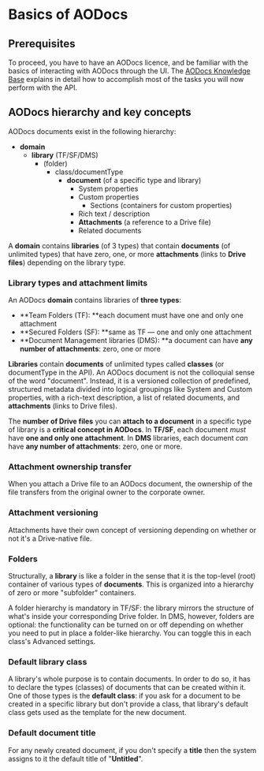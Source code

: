 # Basics of AODocs

## Prerequisites

To proceed, you have to have an AODocs licence, and be familiar with the basics of interacting with AODocs through the UI. The [AODocs Knowledge Base](https://support.aodocs.com/hc/en-us) explains in detail how to accomplish most of the tasks you will now perform with the API.


## AODocs hierarchy and key concepts

AODocs documents exist in the following hierarchy:

* **domain**
    * **library** (TF/SF/DMS)
        * (folder)
            * class/documentType
                * **document** (of a specific type and library)
                    * System properties
                    * Custom properties
                        * Sections (containers for custom properties)
                    * Rich text / description
                    * **Attachments** (a reference to a Drive file)
                    * Related documents

A **domain** contains **libraries** (of 3 types) that contain **documents** (of unlimited types) that have zero, one, or more **attachments** (links to **Drive files**) depending on the library type.


### Library types and attachment limits

An AODocs **domain** contains libraries of **three types**:



* **Team Folders (TF): **each document must have one and only one attachment
* **Secured Folders (SF): **same as TF — one and only one attachment
* **Document Management libraries (DMS): **a document can have **any number of attachments**: zero, one or more

**Libraries** contain **documents** of unlimited types called **classes** (or documentType in the API). An AODocs document is not the colloquial sense of the word "document". Instead, it is a versioned collection of predefined, structured metadata divided into logical groupings like System and Custom properties, with a rich-text description, a list of related documents, and **attachments** (links to Drive files).

The **number of Drive files** you can **attach to a document** in a specific type of library is a **critical concept in AODocs**. In **TF/SF**, each document _must_ have **one and only one attachment**. In **DMS** libraries, each document _can_ have **any number of attachments**: zero, one or more.


### Attachment ownership transfer

When you attach a Drive file to an AODocs document, the ownership of the file transfers from the original owner to the corporate owner.


### Attachment versioning

Attachments have their own concept of versioning depending on whether or not it's a Drive-native file.


### Folders

Structurally, a **library** is like a folder in the sense that it is the top-level (root) container of various types of **documents**. This is organized into a hierarchy of zero or more "subfolder" containers.

A folder hierarchy is mandatory in TF/SF: the library mirrors the structure of what's inside your corresponding Drive folder. In DMS, however, folders are optional: the functionality can be turned on or off depending on whether you need to put in place a folder-like hierarchy. You can toggle this in each class's Advanced settings.


### Default library class

A library's whole purpose is to contain documents. In order to do so, it has to declare the types (classes) of documents that can be created within it. One of those types is the **default class**: if you ask for a document to be created in a specific library but don't provide a class, that library's default class gets used as the template for the new document.


### Default document title

For any newly created document, if you don't specify a **title** then the system assigns to it the default title of "**Untitled**".

